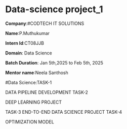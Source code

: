 # Data-science project_1

**Company**:#CODTECH IT SOLUTIONS 

**Name**:P.Muthukumar 

**Intern Id**:CT08JJB

**Domain**: Data Science

**Batch Duration**: Jan 5th,2025 to Feb 5th, 2025

**Mentor name**:Neela Santhosh

#Data Science:TASK-1

DATA PIPELINE DEVELOPMENT
TASK-2

DEEP LEARNING PROJECT

TASK-3 END-TO-END DATA SCIENCE PROJECT
TASK-4

OPTIMIZATION MODEL

